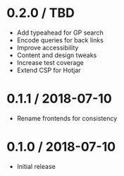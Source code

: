 0.2.0 / TBD
==================
- Add typeahead for GP search
- Encode queries for back links
- Improve accessibility
- Content and design tweaks
- Increase test coverage
- Extend CSP for Hotjar

0.1.1 / 2018-07-10
==================
- Rename frontends for consistency

0.1.0 / 2018-07-10
==================
- Initial release
